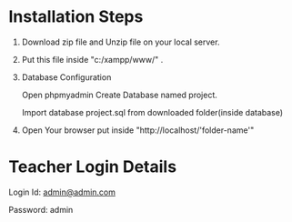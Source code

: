# Installation Steps

1. Download zip file and Unzip file on your local server.

2. Put this file inside "c:/xampp/www/" .

3. Database Configuration

   Open phpmyadmin Create Database named project.

   Import database project.sql from downloaded folder(inside database)

4. Open Your browser put inside "http://localhost/'folder-name'"

# Teacher Login Details

Login Id: admin@admin.com

Password: admin
